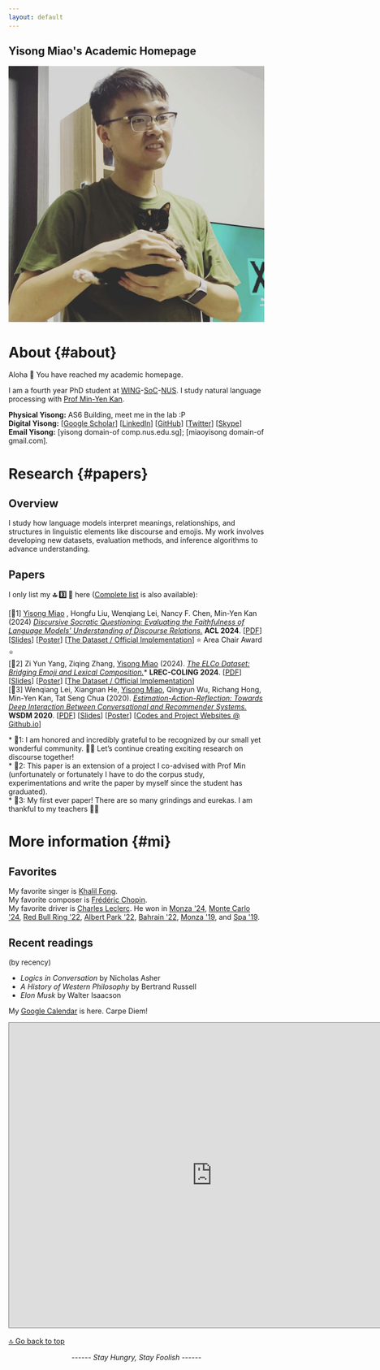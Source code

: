 ```yaml
---
layout: default
---
```


## Yisong Miao's Academic Homepage

<img class="profile-picture" src="photo-2023.jpg">

# About {#about}

Aloha 👋 You have reached my academic homepage. 

I am a fourth year PhD student at [WING](https://wing.comp.nus.edu.sg/)-[SoC](https://comp.nus.edu.sg/)-[NUS](https://nus.edu.sg/). I study natural language processing with [Prof Min-Yen Kan](https://www.comp.nus.edu.sg/~kanmy). 

**Physical Yisong:** AS6 Building, meet me in the lab :P <br>**Digital Yisong:** [[Google Scholar](
https://scholar.google.com/citations?hl=en&user=a-oIKBoAAAAJ&view_op=list_works&sortby=pubdate)]  [[LinkedIn](https://www.linkedin.com/in/yisongmiao/)]  [[GitHub](https://github.com/YisongMiao/)] [[Twitter](https://twitter.com/yisongmiao)]  [[Skype](live:miaoyisong)] <br>**Email Yisong:** [yisong domain-of comp.nus.edu.sg]; [miaoyisong domain-of gmail.com].<br>

# Research {#papers}
## Overview
I study how language models interpret meanings, relationships, and structures in linguistic elements like discourse and emojis. 
My work involves developing new datasets, evaluation methods, and inference algorithms to advance understanding.

## Papers
I only list my **🔝 3️⃣ 📜** here ([Complete list](publications) is also available):

[📜1]  <u>Yisong Miao</u> , Hongfu Liu, Wenqiang Lei, Nancy F. Chen, Min-Yen Kan (2024)  <u><i>Discursive Socratic Questioning: Evaluating the Faithfulness of Language Models’ Understanding of Discourse Relations.</i></u> **ACL 2024**. 
[[PDF](https://yisong.me/publications/acl24-DiSQ-CR.pdf)] [[Slides](https://yisong.me/publications/acl24-DiSQ-Slides.pdf)] [[Poster](https://yisong.me/publications/acl24-DiSQ-Poster.pdf)] [[The Dataset / Official Implementation](https://github.com/YisongMiao/DiSQ-Score)] ⭐️ Area Chair Award ⭐️ <br> 
[📜2] Zi Yun Yang, Ziqing Zhang, <u>Yisong Miao</u> (2024). <u><i>The ELCo Dataset: Bridging Emoji and Lexical Composition.</i></u>\* **LREC-COLING 2024**. [[PDF](https://yisong.me/publications/ELCo@LREC-COLING24.pdf)] [[Slides](https://yisong.me/publications/ELCo@LREC-COLING24-Oral.pdf)] [[Poster](https://yisong.me/publications/ELCo-Poster.pdf)] [[The Dataset / Official Implementation](https://github.com/WING-NUS/ELCo)] <br>
[📜3] Wenqiang Lei, Xiangnan He, <u>Yisong Miao</u>, Qingyun Wu, Richang Hong, Min-Yen Kan, Tat Seng Chua (2020). <u><i>Estimation-Action-Reflection: Towards Deep Interaction Between Conversational and Recommender Systems.</i></u> **WSDM 2020**. [[PDF](https://yisong.me/publications/wsdm20-EARS.pdf)]  [[Slides](https://ear-conv-rec.github.io/EAR-slides-wsdm.pdf)] [[Poster](https://ear-conv-rec.github.io/EAR-poster-wsdm.pdf)]  [[Codes and Project Websites @ Github.io](https://ear-conv-rec.github.io/)] 

\* 📜1: I am honored and incredibly grateful to be recognized by our small yet wonderful community. 🙇‍♂️ Let’s continue creating exciting research on discourse together!<br>
\* 📜2: This paper is an extension of a project I co-advised with Prof Min (unfortunately or fortunately I have to do the corpus study, experimentations and write the paper by myself since the student has graduated).<br>
\* 📜3: My first ever paper! There are so many grindings and eurekas. I am thankful to my teachers 🙇‍♂️<br>

# More information {#mi}
## Favorites
My favorite singer is [Khalil Fong](https://khalilfong.com/2017/#3).<br>My favorite composer is [Frédéric Chopin](https://youtu.be/UcOjKXIR8Iw?si=a60Lmo8h_NIYPAxS).<br>My favorite driver is [Charles Leclerc](https://youtu.be/h-ce3gPMsGc?si=JC0MY-DFGm3AKzXw). He won in [Monza '24](https://www.youtube.com/watch?v=sTmpbEYUba0&pp=ygURZjEgaXRhbHkgbW9uemEgMjQ%3D), [Monte Carlo '24](https://www.youtube.com/watch?v=aeCI0ObFY8M&pp=ygUMZjEgbW9uYWNvIDI0), [Red Bull Ring '22](https://www.youtube.com/watch?v=G_8mOQeSa2U&pp=ygUPZjEgYXVzdHJpYSAyMDIy), [Albert Park '22](https://www.youtube.com/watch?v=dt8ANZIZ8Co&pp=ygURZjEgYXVzdHJhbGlhIDIwMjI%3D), [Bahrain '22](https://www.youtube.com/watch?v=wIYPuzWCCSw&pp=ygUPZjEgYmFocmFpbiAyMDIy), [Monza '19](https://www.youtube.com/watch?v=h-ce3gPMsGc&t=26s&pp=ygUNZjEgaXRhbHkgMjAxOQ%3D%3D), and [Spa '19](https://www.youtube.com/watch?v=dnnh8unDP4Y&t=182s&pp=ygUPZjEgYmVsZ2l1bSAyMDIy). 

## Recent readings
(by recency)
- *Logics in Conversation* by Nicholas Asher
- *A History of Western Philosophy* by Bertrand Russell
- *Elon Musk* by Walter Isaacson


My [Google Calendar](#calendar) is here. Carpe Diem!<br>

<dev>

<center>
<iframe src="https://calendar.google.com/calendar/embed?height=600&amp;wkst=1&amp;bgcolor=%23ffffff&amp;ctz=Asia%2FManila&amp;src=ZTNvcTIwbXBqYzMyMDc4OG1zajNpZm84M3NAZ3JvdXAuY2FsZW5kYXIuZ29vZ2xlLmNvbQ&amp;color=%23039BE5" style="border:solid 1px #777" width="800" height="600" frameborder="0" scrolling="no"></iframe>
</center>
</dev>



[🔝 Go back to top](#about)



<script type="text/javascript" id="clustrmaps" src="//cdn.clustrmaps.com/map_v2.js?cl=ffffff&w=200&t=tt&d=edk2D6NRWsf3yF00Cbk3Ts8MR2oVgXMDSn-oFxUPJ_8&co=1cb2f2&cmo=3acc3a&cmn=ff5353&ct=ffffff"></script>



<center><i>------ Stay Hungry, Stay Foolish ------</i><br><br><br></center>

